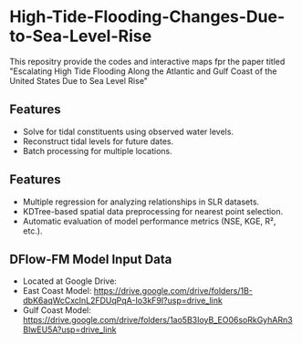 # High-Tide-Flooding-Changes-Due-to-Sea-Level-Rise

This repositry provide the codes and interactive maps fpr the paper titled "Escalating High Tide Flooding Along the Atlantic and Gulf Coast of the ‎United States Due to Sea Level Rise"

## Features
- Solve for tidal constituents using observed water levels.
- Reconstruct tidal levels for future dates.
- Batch processing for multiple locations.

## Features
- Multiple regression for analyzing relationships in SLR datasets.
- KDTree-based spatial data preprocessing for nearest point selection.
- Automatic evaluation of model performance metrics (NSE, KGE, R², etc.).


## DFlow-FM Model Input Data
- Located at Google Drive:
- East Coast Model: https://drive.google.com/drive/folders/1B-dbK6aqWcCxclnL2FDUqPqA-Io3kF9I?usp=drive_link
- Gulf Coast Model: https://drive.google.com/drive/folders/1ao5B3IoyB_EO06soRkGyhARn3BlwEU5A?usp=drive_link
